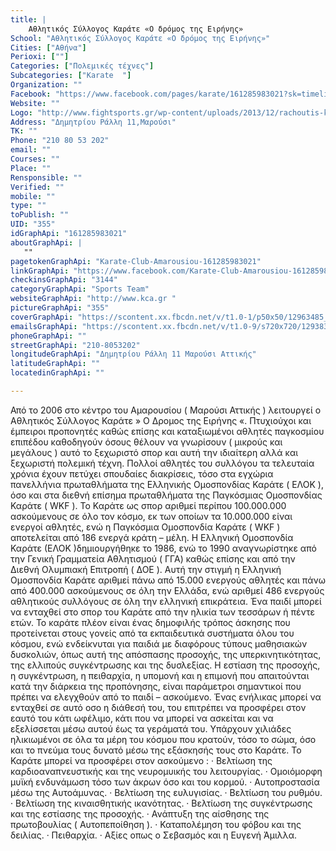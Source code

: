 ```yaml
---
title: |
    Αθλητικός Σύλλογος Καράτε «Ο δρόμος της Ειρήνης»
School: "Αθλητικός Σύλλογος Καράτε «Ο δρόμος της Ειρήνης»"
Cities: ["Αθήνα"]
Perioxi: [""]
Categories: ["Πολεμικές τέχνες"]
Subcategories: ["Karate  "]
Organization: ""
Facebook: "https://www.facebook.com/pages/karate/161285983021?sk=timeline&amp;ref=page_internal"
Website: ""
Logo: "http://www.fightsports.gr/wp-content/uploads/2013/12/rachoutis-kataxwrisi-amarousiou.jpg"
Address: "Δημητρίου Ράλλη 11,Μαρούσι"
TK: ""
Phone: "210 80 53 202"
email: ""
Courses: ""
Place: ""
Rensponsible: ""
Verified: ""
mobile: ""
type: ""
toPublish: ""
UID: "355"
idGraphApi: "161285983021"
aboutGraphApi: | 
   ""
pagetokenGraphApi: "Karate-Club-Amarousiou-161285983021"
linkGraphApi: "https://www.facebook.com/Karate-Club-Amarousiou-161285983021/"
checkinsGraphApi: "3144"
categoryGraphApi: "Sports Team"
websiteGraphApi: "http://www.kca.gr "
pictureGraphApi: "355"
coverGraphApi: "https://scontent.xx.fbcdn.net/v/t1.0-1/p50x50/12963485_10153654741358022_107148323659141299_n.jpg?oh=a79c0fc17330f9c4ba0e2113de5c4c69&amp;oe=5B42F040"
emailsGraphApi: "https://scontent.xx.fbcdn.net/v/t1.0-9/s720x720/12938311_10153653821618022_8294846355966456551_n.jpg?oh=8eeaa357b708912ed844f4e63187915b&amp;oe=5B44425B"
phoneGraphApi: ""
streetGraphApi: "210-8053202"
longitudeGraphApi: "Δημητρίου Ράλλη 11 Μαρούσι Αττικής"
latitudeGraphApi: ""
locatedinGraphApi: ""

---
```


Από το 2006 στο κέντρο του Αμαρουσίου ( Μαρούσι Αττικής ) λειτουργεί ο Αθλητικός Σύλλογος Καράτε » Ο Δρομος της Ειρήνης «. Πτυχιούχοι και έμπειροι προπονητές καθώς επίσης και καταξιωμένοι αθλητές παγκοσμίου επιπέδου καθοδηγούν όσους θέλουν να γνωρίσουν ( μικρούς και μεγάλους ) αυτό το ξεχωριστό σπορ και αυτή την ιδιαίτερη αλλά και ξεχωριστή πολεμική τέχνη. Πολλοί αθλητές του συλλόγου τα τελευταία χρόνια έχουν πετύχει σπουδαίες διακρίσεις, τόσο στα εγχώρια πανελλήνια πρωταθλήματα της Ελληνικής Ομοσπονδίας Καράτε ( ΕΛΟΚ ), όσο και στα διεθνή επίσημα πρωταθλήματα της Παγκόσμιας Ομοσπονδίας Καράτε ( WKF ). Το Καράτε ως σπορ αριθμεί περίπου 100.000.000 ασκούμενους σε όλο τον κόσμο, εκ των οποίων τα 10.000.000 είναι ενεργοί αθλητές, ενώ η Παγκόσμια Ομοσπονδία Καράτε ( WKF ) αποτελείται από 186 ενεργά κράτη – μέλη. Η Ελληνική Ομοσπονδία Καράτε (ΕΛΟΚ )δημιουργήθηκε το 1986, ενώ το 1990 αναγνωρίστηκε από την Γενική Γραμματεία Αθλητισμού ( ΓΓΑ) καθώς επίσης και από την Διεθνή Ολυμπιακή Επιτροπή ( ΔΟΕ ). Αυτή την στιγμή η Ελληνική Ομοσπονδία Καράτε αριθμεί πάνω από 15.000 ενεργούς αθλητές και πάνω από 400.000 ασκούμενους σε όλη την Ελλάδα, ενώ αριθμεί 486 ενεργούς αθλητικούς συλλόγους σε όλη την ελληνική επικράτεια. Ένα παιδί μπορεί να ενταχθεί στο σπορ του Καράτε από την ηλικία των τεσσάρων ή πέντε ετών. Το καράτε πλέον είναι ένας δημοφιλής τρόπος άσκησης που προτείνεται στους γονείς από τα εκπαιδευτικά συστήματα όλου του κόσμου, ενώ ενδείκνυται για παιδιά με διαφόρους τύπους μαθησιακών δυσκολιών, όπως αυτή της απόσπασης προσοχής, της υπερκινητικότητας, της ελλιπούς συγκέντρωσης και της δυσλεξίας. Η εστίαση της προσοχής, η συγκέντρωση, η πειθαρχία, η υπομονή και η επιμονή που απαιτούνται κατά την διάρκεια της προπόνησης, είναι παράμετροι σημαντικοί που πρέπει να ελεγχθούν από το παιδί – ασκούμενο. Ένας ενήλικας μπορεί να ενταχθεί σε αυτό οσο η διάθεσή του, του επιτρέπει να προσφέρει στον εαυτό του κάτι ωφέλιμο, κάτι που να μπορεί να ασκείται και να εξελίσσεται μέσω αυτού έως τα γεράματά του. Υπάρχουν χιλιάδες ηλικιωμένοι σε όλα τα μέρη του κόσμου που κρατούν, τόσο το σώμα, όσο και το πνεύμα τους δυνατό μέσω της εξάσκησής τους στο Καράτε. Το Καράτε μπορεί να προσφέρει στον ασκούμενο : · Βελτίωση της καρδιοαναπνευστικής και της νευρομυικής του λειτουργίας. · Ομοιόμορφη μυϊκή ενδυνάμωση τόσο των άκρων όσο και του κορμού. · Αυτοπροστασία μέσω της Αυτοάμυνας. · Βελτίωση της ευλυγισίας. · Βελτίωση του ρυθμόυ. · Βελτίωση της κιναισθητικής ικανότητας. · Βελτίωση της συγκέντρωσης και της εστίασης της προσοχής. · Ανάπτυξη της αίσθησης της πρωτοβουλίας ( Αυτοπεποίθηση ). · Καταπολέμηση του φόβου και της δειλίας. · Πειθαρχία. · Αξίες οπως ο Σεβασμός και η Ευγενή Άμιλλα. 

